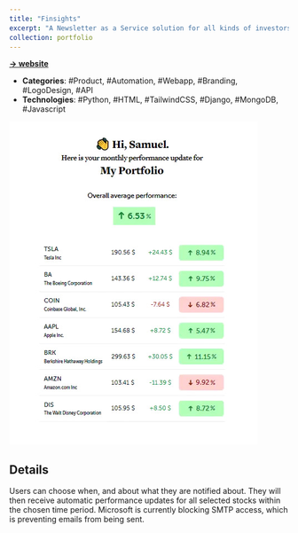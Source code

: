 ```yaml
---
title: "Finsights"
excerpt: "A Newsletter as a Service solution for all kinds of investors to keep in touch with their investments."
collection: portfolio
---
```

**[-> website](https://finsights.info)**

- **Categories**: #Product, #Automation, #Webapp, #Branding, #LogoDesign, #API
- **Technologies**: #Python, #HTML, #TailwindCSS, #Django, #MongoDB, #Javascript

<img src="/images/finsights/visual.jpg">

## Details
Users can choose when, and about what they are notified about. They will then receive automatic performance updates for all selected stocks within the chosen time period. Microsoft is currently blocking SMTP access, which is preventing emails from being sent.

